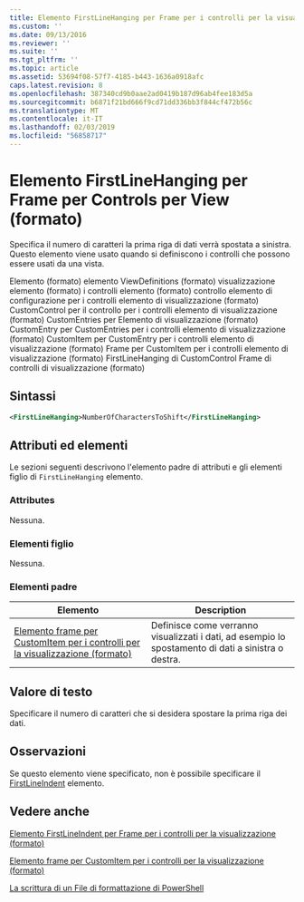 ```yaml
---
title: Elemento FirstLineHanging per Frame per i controlli per la visualizzazione (formato) | Microsoft Docs
ms.custom: ''
ms.date: 09/13/2016
ms.reviewer: ''
ms.suite: ''
ms.tgt_pltfrm: ''
ms.topic: article
ms.assetid: 53694f08-57f7-4185-b443-1636a0918afc
caps.latest.revision: 8
ms.openlocfilehash: 387340cd9b0aae2ad0419b187d96ab4fee183d5a
ms.sourcegitcommit: b6871f21bd666f9cd71dd336bb3f844cf472b56c
ms.translationtype: MT
ms.contentlocale: it-IT
ms.lasthandoff: 02/03/2019
ms.locfileid: "56858717"
---
```

# <a name="firstlinehanging-element-for-frame-for-controls-for-view-format"></a>Elemento FirstLineHanging per Frame per Controls per View (formato)

Specifica il numero di caratteri la prima riga di dati verrà spostata a sinistra. Questo elemento viene usato quando si definiscono i controlli che possono essere usati da una vista.

Elemento (formato) elemento ViewDefinitions (formato) visualizzazione elemento (formato) i controlli elemento (formato) controllo elemento di configurazione per i controlli elemento di visualizzazione (formato) CustomControl per il controllo per i controlli elemento di visualizzazione (formato) CustomEntries per Elemento di visualizzazione (formato) CustomEntry per CustomEntries per i controlli elemento di visualizzazione (formato) CustomItem per CustomEntry per i controlli elemento di visualizzazione (formato) Frame per CustomItem per i controlli elemento di visualizzazione (formato) FirstLineHanging di CustomControl Frame di controlli di visualizzazione (formato)

## <a name="syntax"></a>Sintassi

```xml
<FirstLineHanging>NumberOfCharactersToShift</FirstLineHanging>
```

## <a name="attributes-and-elements"></a>Attributi ed elementi

Le sezioni seguenti descrivono l'elemento padre di attributi e gli elementi figlio di `FirstLineHanging` elemento.

### <a name="attributes"></a>Attributes

Nessuna.

### <a name="child-elements"></a>Elementi figlio

Nessuna.

### <a name="parent-elements"></a>Elementi padre

|Elemento|Description|
|-------------|-----------------|
|[Elemento frame per CustomItem per i controlli per la visualizzazione (formato)](./frame-element-for-customitem-for-controls-for-view-format.md)|Definisce come verranno visualizzati i dati, ad esempio lo spostamento di dati a sinistra o destra.|

## <a name="text-value"></a>Valore di testo

Specificare il numero di caratteri che si desidera spostare la prima riga dei dati.

## <a name="remarks"></a>Osservazioni

Se questo elemento viene specificato, non è possibile specificare il [FirstLineIndent](./firstlineindent-element-for-frame-for-controls-for-view-format.md) elemento.

## <a name="see-also"></a>Vedere anche

[Elemento FirstLineIndent per Frame per i controlli per la visualizzazione (formato)](./firstlineindent-element-for-frame-for-controls-for-view-format.md)

[Elemento frame per CustomItem per i controlli per la visualizzazione (formato)](./frame-element-for-customitem-for-controls-for-view-format.md)

[La scrittura di un File di formattazione di PowerShell](./writing-a-powershell-formatting-file.md)
